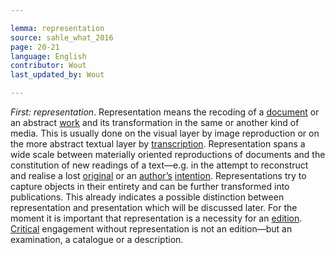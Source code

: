 ```yaml
---

lemma: representation
source: sahle_what_2016
page: 20-21
language: English
contributor: Wout
last_updated_by: Wout

---
```


_First: representation_. Representation means the recoding of a [document](document.html) or an abstract [work](work.html) and its transformation in the same or another kind of media. This is usually done on the visual layer by image reproduction or on the more abstract textual layer by [transcription](transcription.html). Representation spans a wide scale between materially oriented reproductions of documents and the constitution of new readings of a text—e.g. in the attempt to reconstruct and realise a lost [original](original.html) or an [author’s](author.html) [intention](intentionality.html). Representations try to capture objects in their entirety and can be further transformed into publications. This already indicates a possible distinction between representation and presentation which will be discussed later. For the moment it is important that representation is a necessity for an [edition](editionScholarly.html). [Critical](critical.html) engagement without representation is not an edition—but an examination, a catalogue or a description.
